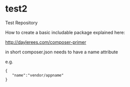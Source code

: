 # test2
Test Repository

How to create a basic includable package explained here:

http://daylerees.com/composer-primer

in short composer.json needs to have a name attribute

e.g. 
```
{
   "name":"vendor/appname"
}
```

